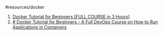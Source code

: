 #resources/docker

1. [Docker Tutorial for Beginners [FULL COURSE in 3 Hours]](https://www.youtube.com/watch?v=3c-iBn73dDE&t=2923s&ab_channel=TechWorldwithNana)
 2. [# Docker Tutorial for Beginners - A Full DevOps Course on How to Run Applications in Containers](https://www.youtube.com/watch?v=fqMOX6JJhGo&t=1402s&ab_channel=freeCodeCamp.org)   